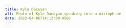 ```yaml
---
title: Kyle Dacuyan
alt: Photo of Kyle Dacuyan speaking into a microphone
date: 2022-04-06T14:12:00-0500
---
```

